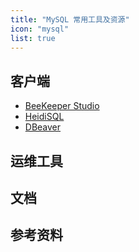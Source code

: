 ```yaml
---
title: "MySQL 常用工具及资源"
icon: "mysql"
list: true
---
```


## 客户端

- [BeeKeeper Studio]()
- [HeidiSQL]()
- [DBeaver]()

## 运维工具

## 文档

## 参考资料